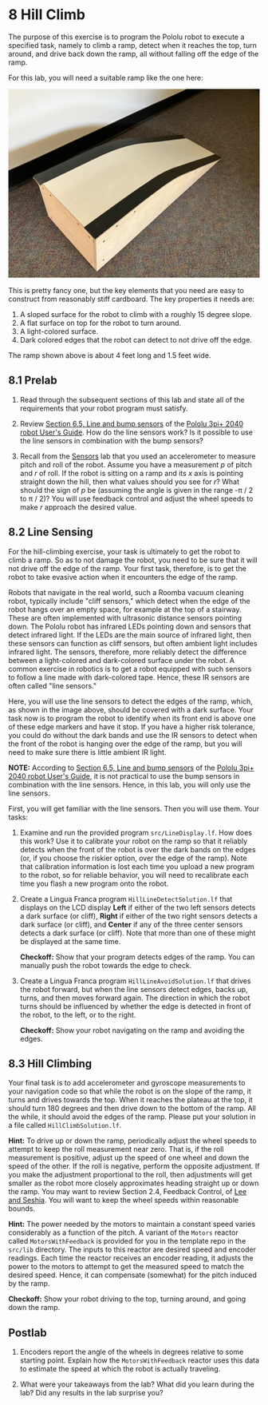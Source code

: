 # 8 Hill Climb

The purpose of this exercise is to program the Pololu robot to execute a specified task, namely to climb a ramp, detect when it reaches the top, turn around, and drive back down the ramp, all without falling off the edge of the ramp.

For this lab, you will need a suitable ramp like the one here:

<img src="img/Ramp.jpg" alt="Ramp"/>

This is pretty fancy one, but the key elements that you need are easy to construct from reasonably stiff cardboard. The key properties it needs are:

1. A sloped surface for the robot to climb with a roughly 15 degree slope.
2. A flat surface on top for the robot to turn around.
3. A light-colored surface.
4. Dark colored edges that the robot can detect to not drive off the edge.

The ramp shown above is about 4 feet long and 1.5 feet wide.

## 8.1 Prelab

1. Read through the subsequent sections of this lab and state all of the requirements that your robot program must satisfy. 

2. Review [Section 6.5, Line and bump sensors](https://www.pololu.com/docs/0J86/6.5) of the [Pololu 3pi+ 2040 robot User's Guide](https://www.pololu.com/docs/0J86). How do the line sensors work?  Is it possible to use the line sensors in combination with the bump sensors?

3. Recall from the [Sensors](./Sensors.md) lab that you used an accelerometer to measure pitch and roll of the robot. Assume you have a measurement _p_ of pitch and _r_ of roll. If the robot is sitting on a ramp and its _x_ axis is pointing straight down the hill, then what values should you see for _r_?  What should the sign of _p_ be (assuming the angle is given in the range -&pi; / 2 to &pi; / 2)?
You will use feedback control and adjust the wheel speeds to make _r_ approach the desired value. 

## 8.2 Line Sensing

For the hill-climbing exercise, your task is ultimately to get the robot to climb a ramp. So as to not damage the robot, you need to be sure that it will not drive off the edge of the ramp. Your first task, therefore, is to get the robot to take evasive action when it encounters the edge of the ramp.

Robots that navigate in the real world, such a Roomba vacuum cleaning robot, typically
include "cliff sensors," which detect when the edge of the robot hangs over an empty space,
for example at the top of a stairway.
These are often implemented with ultrasonic distance sensors pointing down.
The Pololu robot has infrared LEDs pointing down and sensors that detect infrared light.
If the LEDs are the main source of infrared light, then these sensors can function as cliff sensors, but often ambient light includes infrared light. The sensors, therefore, more reliably detect the difference between a light-colored and dark-colored surface under the robot.
A common exercise in robotics is to get a robot equipped with such sensors to follow a line made with dark-colored tape.
Hence, these IR sensors are often called "line sensors."

Here, you will use the line sensors to detect the edges of the ramp, which, as shown in the image above, should be covered with a dark surface.
Your task now is to program the robot to identify when its front end is above one of these edge markers and have it stop.
If you have a higher risk tolerance, you could do without the dark bands and use the IR sensors to detect when the front of the robot is hanging over the edge of the ramp, but you will need to make sure there is little ambient IR light.

**NOTE:** According to [Section 6.5, Line and bump sensors](https://www.pololu.com/docs/0J86/6.5) of the [Pololu 3pi+ 2040 robot User's Guide](https://www.pololu.com/docs/0J86), it is not practical to use the bump sensors in combination with the line sensors. Hence, in this lab, you will only use the line sensors.

First, you will get familiar with the line sensors.
Then you will use them.  Your tasks:

1. Examine and run the provided program `src/LineDisplay.lf`. How does this work? Use it to calibrate your robot on the ramp so that it reliably detects when the front of the robot is over the dark bands on the edges (or, if you choose the riskier option, over the edge of the ramp). Note that calibration information is lost each time you upload a new program to the robot, so for reliable behavior, you will need to recalibrate each time you flash a new program onto the robot.

2. Create a Lingua Franca program `HillLineDetectSolution.lf` that displays on the LCD display **Left** if either of the two left sensors detects a dark surface (or cliff), **Right** if either of the two right sensors detects a dark surface (or cliff), and **Center** if any of the three center sensors detects a dark surface (or cliff).  Note that more than one of these might be displayed at the same time.

    **Checkoff:** Show that your program detects edges of the ramp. You can manually push the robot towards the edge to check.

3. Create a Lingua Franca program `HillLineAvoidSolution.lf` that drives the robot forward, but when the line sensors detect edges, backs up, turns, and then moves forward again.  The direction in which the robot turns should be influenced by whether the edge is detected in front of the robot, to the left, or to the right.

    **Checkoff:** Show your robot navigating on the ramp and avoiding the edges.

## 8.3 Hill Climbing

Your final task is to add accelerometer and gyroscope measurements to your navigation code so that while the robot is on the slope of the ramp, it turns and drives towards the top. When it reaches the plateau at the top, it should turn 180 degrees and then drive down to the bottom of the ramp.  All the while, it should avoid the edges of the ramp.  Please put your solution in a file called `HillClimbSolution.lf`.

**Hint:** To drive up or down the ramp, periodically adjust the wheel speeds to attempt to keep the roll measurement near zero.  That is, if the roll measurement is positive, adjust up the speed of one wheel and down the speed of the other.
If the roll is negative, perform the opposite adjustment.
If you make the adjustment proportional to the roll, then adjustments will get smaller as the robot more closely approximates heading straight up or down the ramp.
You may want to review Section 2.4, Feedback Control, of [Lee and Seshia](https://leeseshia.org).
You will want to keep the wheel speeds within reasonable bounds.

**Hint:** The power needed by the motors to maintain a constant speed varies considerably as a function of the pitch.
A variant of the `Motors` reactor called `MotorsWithFeedback` is provided for you in the template repo in the `src/lib` directory.
The inputs to this reactor are desired speed and encoder readings.
Each time the reactor receives an encoder reading, it adjusts the power to the motors to attempt to get the measured speed to match the desired speed.
Hence, it can compensate (somewhat) for the pitch induced by the ramp.


**Checkoff:** Show your robot driving to the top, turning around, and going down the ramp.

## Postlab

1. Encoders report the angle of the wheels in degrees relative to some starting point. Explain how the `MotorsWithFeedback` reactor uses this data to estimate the speed at which the robot is actually traveling.

2. What were your takeaways from the lab? What did you learn during the lab? Did any results in the lab surprise you?
